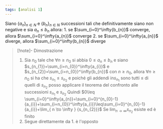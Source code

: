 ```yaml
---
tags: [analisi 1]
---
```


Siano $\{{a_{n}}\}_{n\in N}$ e $\{{b_{n}}\}_{n\in N}$ successioni tali che definitivamente siano non negative e sia $a_{n}\leq b_{n}$ allora:
	1. se $\sum_{i=0}^\infty{b_{n}}$ converge, allora $\sum_{i=0}^\infty{a_{n}}$ converge
	2. se $\sum_{i=0}^\infty{a_{n}}$ diverge, allora $\sum_{i=0}^\infty{b_{n}}$ diverge

>[!note]- Dimostrazione
>1. Sia $n_{0}$ tale che $\forall {n} \geq {n_{0}}$ si abbia $0\leq a_{n}\leq b_{n}$
>	e siano $s_{n_{1}}=\sum_{i=n_{0}}^\infty{a_{i}}$ e $s_{n_{2}}=\sum_{i=n_{0}}^\infty{b_{n}}$ con $n\geq n_{0}$,
>	allora $\forall {n} \geq {n_{0}}$ si ha che $s_{n_{1}}\leq s_{n_{2}}$ e poiché gli addendi in$s_{n_{1}}$ sono tutti $\leq$ di quelli di $s_{n_{2}}$ posso applicare il teorema del confronto alle successioni $s_{n_{1}}$ e $s_{n_{2}}$
>	Quindi $0\leq \sum_{i=0}^\infty{a_{n}}=\sum_{i=0}^{n_{0}-1}{a_{i}}+\sum_{i=n_{0}}^\infty{a_{i}}\leq\sum_{i=0}^{n_{0}-1}{a_{i}}+\lim_{ n \to \infty } {s_{n_{2}}}$
>	Se $\lim_{ n \to \infty } {s_{n_{2}}}$ esiste ed è finito
>2. Segue direttamente da 1. è l'opposto